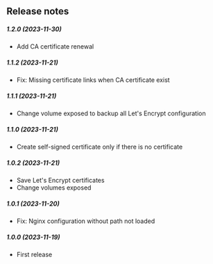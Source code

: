 Release notes
-------------
##### 1.2.0 (2023-11-30)
 * Add CA certificate renewal

##### 1.1.2 (2023-11-21)
 * Fix: Missing certificate links when CA certificate exist

##### 1.1.1 (2023-11-21)
 * Change volume exposed to backup all Let's Encrypt configuration

##### 1.1.0 (2023-11-21)
 * Create self-signed certificate only if there is no certificate

##### 1.0.2 (2023-11-21)
 * Save Let's Encrypt certificates
 * Change volumes exposed

##### 1.0.1 (2023-11-20)
 * Fix: Nginx configuration without path not loaded

##### 1.0.0 (2023-11-19)
 * First release
